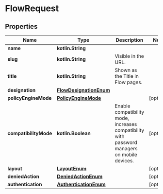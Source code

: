 
# FlowRequest

## Properties
Name | Type | Description | Notes
------------ | ------------- | ------------- | -------------
**name** | **kotlin.String** |  | 
**slug** | **kotlin.String** | Visible in the URL. | 
**title** | **kotlin.String** | Shown as the Title in Flow pages. | 
**designation** | [**FlowDesignationEnum**](FlowDesignationEnum.md) |  | 
**policyEngineMode** | [**PolicyEngineMode**](PolicyEngineMode.md) |  |  [optional]
**compatibilityMode** | **kotlin.Boolean** | Enable compatibility mode, increases compatibility with password managers on mobile devices. |  [optional]
**layout** | [**LayoutEnum**](LayoutEnum.md) |  |  [optional]
**deniedAction** | [**DeniedActionEnum**](DeniedActionEnum.md) |  |  [optional]
**authentication** | [**AuthenticationEnum**](AuthenticationEnum.md) |  |  [optional]



